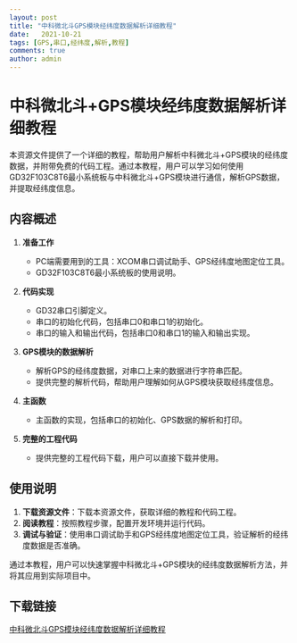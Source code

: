 ```yaml
---
layout: post
title: "中科微北斗GPS模块经纬度数据解析详细教程"
date:   2021-10-21
tags: [GPS,串口,经纬度,解析,教程]
comments: true
author: admin
---
```

# 中科微北斗+GPS模块经纬度数据解析详细教程

本资源文件提供了一个详细的教程，帮助用户解析中科微北斗+GPS模块的经纬度数据，并附带免费的代码工程。通过本教程，用户可以学习如何使用GD32F103C8T6最小系统板与中科微北斗+GPS模块进行通信，解析GPS数据，并提取经纬度信息。

## 内容概述

1. **准备工作**
   - PC端需要用到的工具：XCOM串口调试助手、GPS经纬度地图定位工具。
   - GD32F103C8T6最小系统板的使用说明。

2. **代码实现**
   - GD32串口引脚定义。
   - 串口的初始化代码，包括串口0和串口1的初始化。
   - 串口的输入和输出代码，包括串口0和串口1的输入和输出实现。

3. **GPS模块的数据解析**
   - 解析GPS的经纬度数据，对串口上来的数据进行字符串匹配。
   - 提供完整的解析代码，帮助用户理解如何从GPS模块获取经纬度信息。

4. **主函数**
   - 主函数的实现，包括串口的初始化、GPS数据的解析和打印。

5. **完整的工程代码**
   - 提供完整的工程代码下载，用户可以直接下载并使用。

## 使用说明

1. **下载资源文件**：下载本资源文件，获取详细的教程和代码工程。
2. **阅读教程**：按照教程步骤，配置开发环境并运行代码。
3. **调试与验证**：使用串口调试助手和GPS经纬度地图定位工具，验证解析的经纬度数据是否准确。

通过本教程，用户可以快速掌握中科微北斗+GPS模块的经纬度数据解析方法，并将其应用到实际项目中。

## 下载链接

[中科微北斗GPS模块经纬度数据解析详细教程](https://pan.quark.cn/s/86d6daf4a873)